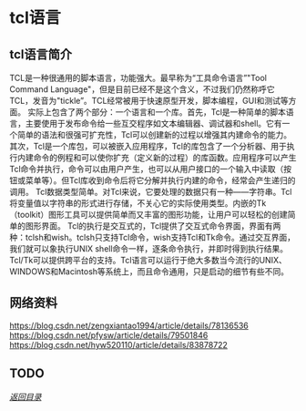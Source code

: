 # tcl语言  
## tcl语言简介  
TCL是一种很通用的脚本语言，功能强大。最早称为“工具命令语言”"Tool Command Language"，但是目前已经不是这个含义，不过我们仍然称呼它TCL，发音为"tickle”。TCL经常被用于快速原型开发，脚本编程，GUI和测试等方面。
实际上包含了两个部分：一个语言和一个库。首先，Tcl是一种简单的脚本语言，主要使用于发布命令给一些互交程序如文本编辑器、调试器和shell。它有一个简单的语法和很强可扩充性，Tcl可以创建新的过程以增强其内建命令的能力。其次，Tcl是一个库包，可以被嵌入应用程序，Tcl的库包含了一个分析器、用于执行内建命令的例程和可以使你扩充（定义新的过程）的库函数。应用程序可以产生Tcl命令并执行，命令可以由用户产生，也可以从用户接口的一个输入中读取（按钮或菜单等）。但Tcl库收到命令后将它分解并执行内建的命令，经常会产生递归的调用。
Tcl数据类型简单。对Tcl来说，它要处理的数据只有一种——字符串。Tcl将变量值以字符串的形式进行存储，不关心它的实际使用类型。内嵌的Tk（toolkit）图形工具可以提供简单而又丰富的图形功能，让用户可以轻松的创建简单的图形界面。
Tcl的执行是交互式的，Tcl提供了交互式命令界面，界面有两种：tclsh和wish。tclsh只支持Tcl命令，wish支持Tcl和Tk命令。通过交互界面，我们就可以象执行UNIX shell命令一样，逐条命令执行，并即时得到执行结果。
Tcl/Tk可以提供跨平台的支持。Tcl语言可以运行于绝大多数当今流行的UNIX、WINDOWS和Macintosh等系统上，而且命令通用，只是启动的细节有些不同。  


## 网络资料  
https://blog.csdn.net/zengxiantao1994/article/details/78136536  
https://blog.csdn.net/pfysw/article/details/79501846  
https://blog.csdn.net/hyw520110/article/details/83878722  

## TODO  



[*返回目录*](#tcl语言)  
